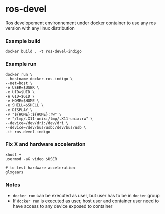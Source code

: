 # ros-devel
Ros developement environnement under docker container to use any ros version with any linux distribution

### Example build
```
docker build . -t ros-devel-indigo
```

### Example run
```
docker run \
--hostname docker-ros-indigo \
--net=host \
-e USER=$USER \
-e UID=$UID \
-e GID=$GID \
-e HOME=$HOME \
-e SHELL=$SHELL \
-e DISPLAY \
-v "${HOME}:${HOME}:rw" \
-v "/tmp/.X11-unix:/tmp/.X11-unix:rw" \
--device=/dev/dri:/dev/dri \
--device=/dev/bus/usb:/dev/bus/usb \
-it ros-devel-indigo
```

### Fix X and hardware acceleration
```
xhost +
usermod -aG video $USER

# to test hardware acceleration
glxgears
```

### Notes

* `docker run` can be executed as user, but user has to be in `docker` group
* If `docker run` is executed as user, host user and container user need to have access to any device exposed to container
